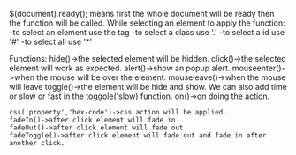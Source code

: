 $(document).ready(); means first the whole document will be ready then the function will be called.
While selecting an element to apply the function: 
    -to select an element use the tag
    -to select a class use '.' 
    -to select a id use '#' 
    -to select all use '*' 

Functions:
    hide()->the selected element will be hidden.
    click()->the selected element will work as expected.
    alert()->show an popup alert.
    mouseenter()->when the mouse will be over the element.
    mouseleave()->when the mouse will leave
    toggle()->the element will be hide and show. We can also add time or slow or fast in the toggole('slow) function.
    on()->on doing the action.

    css('property','hex-code')->css action will be applied.
    fadeIn()->after click element will fade in
    fadeOut()->after click element will fade out
    fadeToggle()->after click element will fade out and fade in after another click.


